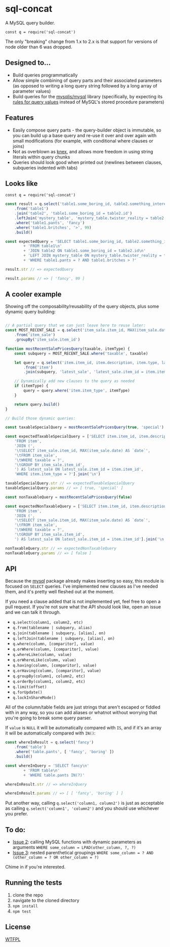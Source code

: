 # sql-concat

A MySQL query builder.

```
const q = require('sql-concat')
```

The only "breaking" change from 1.x to 2.x is that support for versions of node older than 6 was dropped.

## Designed to...

- Build queries programmatically
- Allow simple combining of query parts and their associated parameters (as opposed to writing a long query string followed by a long array of parameter values)
- Build queries for the [mysqljs/mysql](https://github.com/mysqljs/mysql) library (specifically, by expecting its [rules for query values](https://github.com/mysqljs/mysql#escaping-query-values) instead of MySQL's stored procedure parameters)

## Features

- Easily compose query parts - the query-builder object is immutable, so you can build up a base query and re-use it over and over again with small modifications (for example, with conditional where clauses or joins)
- Not as overblown as [knex](http://knexjs.org/), and allows more freedom in using string literals within query chunks
- Queries should look good when printed out (newlines between clauses, subqueries indented with tabs)

## Looks like

```
const q = require('sql-concat')
```

<!--js
var q = require('./')
-->

```js
const result = q.select('table1.some_boring_id, table2.something_interesting, mystery_table.surprise')
	.from('table1')
	.join('table2', 'table1.some_boring_id = table2.id')
	.leftJoin('mystery_table', 'mystery_table.twister_reality = table2.probably_null_column')
	.where('table1.pants', 'fancy')
	.where('table1.britches', '>', 99)
	.build()

const expectedQuery = 'SELECT table1.some_boring_id, table2.something_interesting, mystery_table.surprise\n'
		+ 'FROM table1\n'
		+ 'JOIN table2 ON table1.some_boring_id = table2.id\n'
		+ 'LEFT JOIN mystery_table ON mystery_table.twister_reality = table2.probably_null_column\n'
		+ 'WHERE table1.pants = ? AND table1.britches > ?'

result.str // => expectedQuery

result.params // => [ 'fancy', 99 ]

```

## A cooler example

Showing off the composability/reusability of the query objects, plus some dynamic query building:

```js

// A partial query that we can just leave here to reuse later:
const MOST_RECENT_SALE = q.select('item_sale.item_id, MAX(item_sale.date) AS `date`')
	.from('item_sale')
	.groupBy('item_sale.item_id')

function mostRecentSalePricesQuery(taxable, itemType) {
	const subquery = MOST_RECENT_SALE.where('taxable', taxable)

	let query = q.select('item.item_id, item.description, item.type, latest_sale.date AS latest_sale_date, latest_sale.price')
		.from('item')
		.join(subquery, 'latest_sale', 'latest_sale.item_id = item.item_id')

	// Dynamically add new clauses to the query as needed
	if (itemType) {
		query = query.where('item.item_type', itemType)
	}

	return query.build()
}

// Build those dynamic queries:

const taxableSpecialQuery = mostRecentSalePricesQuery(true, 'special')

const expectedTaxableSpecialQuery = ['SELECT item.item_id, item.description, item.type, latest_sale.date AS latest_sale_date, latest_sale.price',
	'FROM item',
	'JOIN (',
	'\tSELECT item_sale.item_id, MAX(item_sale.date) AS `date`',
	'\tFROM item_sale',
	'\tWHERE taxable = ?',
	'\tGROUP BY item_sale.item_id',
	') AS latest_sale ON latest_sale.item_id = item.item_id',
	'WHERE item.item_type = ?'].join('\n')

taxableSpecialQuery.str // => expectedTaxableSpecialQuery
taxableSpecialQuery.params // => [ true, 'special' ]

const nonTaxableQuery = mostRecentSalePricesQuery(false)

const expectedNonTaxableQuery = ['SELECT item.item_id, item.description, item.type, latest_sale.date AS latest_sale_date, latest_sale.price',
	'FROM item',
	'JOIN (',
	'\tSELECT item_sale.item_id, MAX(item_sale.date) AS `date`',
	'\tFROM item_sale',
	'\tWHERE taxable = ?',
	'\tGROUP BY item_sale.item_id',
	') AS latest_sale ON latest_sale.item_id = item.item_id'].join('\n')

nonTaxableQuery.str // => expectedNonTaxableQuery
nonTaxableQuery.params // => [ false ]

```

## API

Because the [mysql](https://github.com/mysqljs/mysql) package already makes inserting so easy, this module is focused on `SELECT` queries.  I've implemented new clauses as I've needed them, and it's pretty well fleshed out at the moment.

If you need a clause added that is not implemented yet, feel free to open a pull request.  If you're not sure what the API should look like, open an issue and we can talk it through.

- `q.select(column1, column2, etc)`
- `q.from(tablename | subquery, alias)`
- `q.join(tablename | subquery, [alias], on)`
- `q.leftJoin(tablename | subquery, [alias], on)`
- `q.where(column, [comparitor], value)`
- `q.orWhere(column, [comparitor], value)`
- `q.whereLike(column, value)`
- `q.orWhereLike(column, value)`
- `q.having(column, [comparitor], value)`
- `q.orHaving(column, [comparitor], value)`
- `q.groupBy(column1, column2, etc)`
- `q.orderBy(column1, column2, etc)`
- `q.limit(offset)`
- `q.forUpdate()`
- `q.lockInShareMode()`

All of the column/table fields are just strings that aren't escaped or fiddled with in any way, so you can add aliases or whatnot without worrying that you're going to break some query parser.

If `value` is `NULL` it will be automatically compared with `IS`, and if it's an array it will be automatically compared with `IN()`:

```js
const whereInResult = q.select('fancy')
    .from('table')
    .where('table.pants', [ 'fancy', 'boring' ])
    .build()

const whereInQuery = 'SELECT fancy\n'
        + 'FROM table\n'
        + 'WHERE table.pants IN(?)'

whereInResult.str // => whereInQuery

whereInResult.params // => [ [ 'fancy', 'boring' ] ]
```

Put another way, calling `q.select('column1, column2')` is just as acceptable as calling `q.select('column1', 'column2')` and you should use whichever you prefer.

## To do:

- [Issue 2](https://github.com/TehShrike/sql-concat/issues/2): calling MySQL functions with dynamic parameters as arguments `WHERE some_column = LPAD(other_column, ?, ?)`
- [Issue 3](https://github.com/TehShrike/sql-concat/issues/3): nested parenthetical groupings `WHERE some_column = ? AND (other_column = ? OR other_column = ?)`

Chime in if you're interested.

## Running the tests

1. clone the repo
2. navigate to the cloned directory
3. `npm install`
4. `npm test`

## License

[WTFPL](http://wtfpl2.com)
